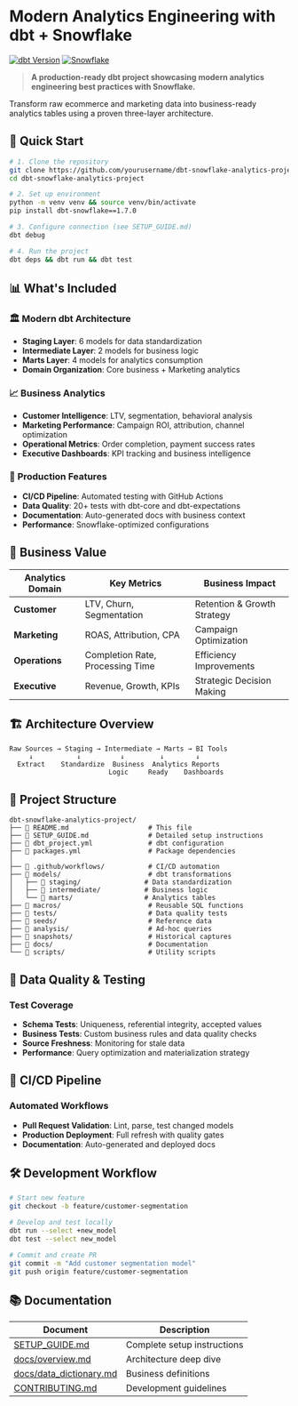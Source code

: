 # Modern Analytics Engineering with dbt + Snowflake


[![dbt Version](https://img.shields.io/badge/dbt-1.7.0-orange.svg)](https://docs.getdbt.com/)
[![Snowflake](https://img.shields.io/badge/Snowflake-Ready-blue.svg)](https://www.snowflake.com/)

> **A production-ready dbt project showcasing modern analytics engineering best practices with Snowflake.**

Transform raw ecommerce and marketing data into business-ready analytics tables using a proven three-layer architecture.

## 🚀 Quick Start

```bash
# 1. Clone the repository
git clone https://github.com/yourusername/dbt-snowflake-analytics-project.git
cd dbt-snowflake-analytics-project

# 2. Set up environment
python -m venv venv && source venv/bin/activate
pip install dbt-snowflake==1.7.0

# 3. Configure connection (see SETUP_GUIDE.md)
dbt debug

# 4. Run the project
dbt deps && dbt run && dbt test
```

## 📊 What's Included

### 🏛️ **Modern dbt Architecture**
- **Staging Layer**: 6 models for data standardization
- **Intermediate Layer**: 2 models for business logic  
- **Marts Layer**: 4 models for analytics consumption
- **Domain Organization**: Core business + Marketing analytics

### 📈 **Business Analytics**
- **Customer Intelligence**: LTV, segmentation, behavioral analysis
- **Marketing Performance**: Campaign ROI, attribution, channel optimization
- **Operational Metrics**: Order completion, payment success rates
- **Executive Dashboards**: KPI tracking and business intelligence

### 🔧 **Production Features**  
- **CI/CD Pipeline**: Automated testing with GitHub Actions
- **Data Quality**: 20+ tests with dbt-core and dbt-expectations
- **Documentation**: Auto-generated docs with business context
- **Performance**: Snowflake-optimized configurations

## 🎯 Business Value

| Analytics Domain | Key Metrics | Business Impact |
|-----------------|-------------|-----------------|
| **Customer** | LTV, Churn, Segmentation | Retention & Growth Strategy |
| **Marketing** | ROAS, Attribution, CPA | Campaign Optimization |
| **Operations** | Completion Rate, Processing Time | Efficiency Improvements |
| **Executive** | Revenue, Growth, KPIs | Strategic Decision Making |

## 🏗️ Architecture Overview

```
Raw Sources → Staging → Intermediate → Marts → BI Tools
     ↓           ↓          ↓         ↓        ↓
  Extract    Standardize  Business  Analytics Reports
                         Logic     Ready    Dashboards
```

## 📁 Project Structure

```
dbt-snowflake-analytics-project/
├── 📄 README.md                    # This file
├── 📄 SETUP_GUIDE.md               # Detailed setup instructions
├── 📄 dbt_project.yml              # dbt configuration
├── 📄 packages.yml                 # Package dependencies
│
├── 📁 .github/workflows/           # CI/CD automation
├── 📁 models/                      # dbt transformations
│   ├── 📁 staging/                # Data standardization
│   ├── 📁 intermediate/           # Business logic
│   └── 📁 marts/                  # Analytics tables
├── 📁 macros/                      # Reusable SQL functions
├── 📁 tests/                       # Data quality tests
├── 📁 seeds/                       # Reference data
├── 📁 analysis/                    # Ad-hoc queries
├── 📁 snapshots/                   # Historical captures
├── 📁 docs/                        # Documentation
└── 📁 scripts/                     # Utility scripts
```

## 🧪 Data Quality & Testing

### Test Coverage
- **Schema Tests**: Uniqueness, referential integrity, accepted values
- **Business Tests**: Custom business rules and data quality checks
- **Source Freshness**: Monitoring for stale data
- **Performance**: Query optimization and materialization strategy

## 🔄 CI/CD Pipeline

### Automated Workflows
- **Pull Request Validation**: Lint, parse, test changed models
- **Production Deployment**: Full refresh with quality gates
- **Documentation**: Auto-generated and deployed docs

## 🛠️ Development Workflow

```bash
# Start new feature
git checkout -b feature/customer-segmentation

# Develop and test locally
dbt run --select +new_model
dbt test --select new_model

# Commit and create PR
git commit -m "Add customer segmentation model"
git push origin feature/customer-segmentation
```

## 📚 Documentation

| Document | Description |
|----------|-------------|
| [SETUP_GUIDE.md](SETUP_GUIDE.md) | Complete setup instructions |
| [docs/overview.md](docs/overview.md) | Architecture deep dive |
| [docs/data_dictionary.md](docs/data_dictionary.md) | Business definitions |
| [CONTRIBUTING.md](CONTRIBUTING.md) | Development guidelines |

